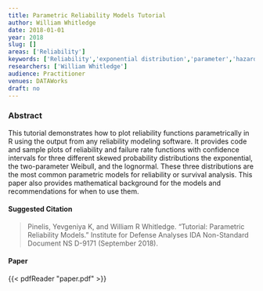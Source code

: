 ```yaml
---
title: Parametric Reliability Models Tutorial
author: William Whitledge
date: 2018-01-01
year: 2018
slug: []
areas: ['Reliability']
keywords: ['Reliability','exponential distribution','parameter','hazard function','failure rate','confidence bound','normal distribution','Weibull distribution']
researchers: ['William Whitledge']
audience: Practitioner
venues: DATAWorks
draft: no
---
```




### Abstract
This tutorial demonstrates how to plot reliability functions parametrically in R using the output from any reliability modeling software. It provides code and sample plots of reliability and failure rate functions with confidence intervals for three different skewed probability distributions  the exponential, the two-parameter Weibull, and the lognormal. These three distributions are the most common parametric models for reliability or survival analysis. This paper also provides mathematical background for the models and recommendations for when to use them.

#### Suggested Citation
> Pinelis, Yevgeniya K, and William R Whitledge. “Tutorial: Parametric Reliability Models.” Institute for Defense Analyses IDA Non-Standard Document NS D-9171 (September 2018).



#### Paper 
 {{< pdfReader "paper.pdf" >}}


